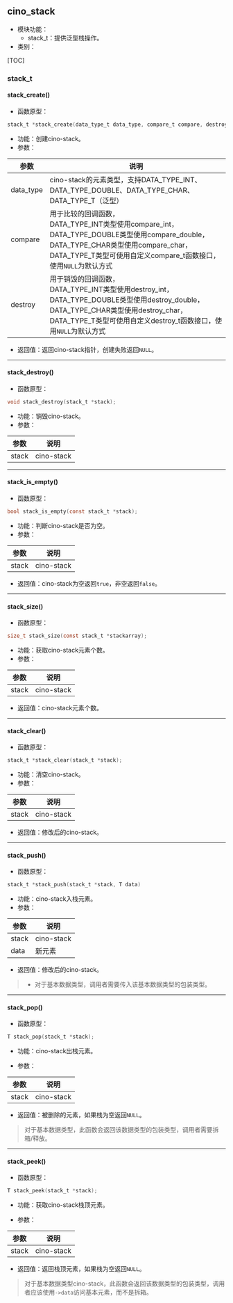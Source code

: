 ## cino_stack

- 模块功能：
    - stack_t：提供泛型栈操作。
- 类别：

[TOC]

<div style="page-break-after: always;"></div>

### stack_t

#### stack_create()

- 函数原型：

```c
stack_t *stack_create(data_type_t data_type, compare_t compare, destroy_t destroy);
```

- 功能：创建cino-stack。
- 参数：

| 参数      | 说明                                                         |
| --------- | ------------------------------------------------------------ |
| data_type | cino-stack的元素类型，支持DATA_TYPE_INT、DATA_TYPE_DOUBLE、DATA_TYPE_CHAR、DATA_TYPE_T（泛型） |
| compare   | 用于比较的回调函数，<br />DATA_TYPE_INT类型使用compare_int，<br />DATA_TYPE_DOUBLE类型使用compare_double，<br />DATA_TYPE_CHAR类型使用compare_char，<br />DATA_TYPE_T类型可使用自定义compare_t函数接口，使用`NULL`为默认方式 |
| destroy   | 用于销毁的回调函数，<br />DATA_TYPE_INT类型使用destroy_int，<br />DATA_TYPE_DOUBLE类型使用destroy_double，<br />DATA_TYPE_CHAR类型使用destroy_char，<br />DATA_TYPE_T类型可使用自定义destroy_t函数接口，使用`NULL`为默认方式 |

- 返回值：返回cino-stack指针，创建失败返回`NULL`。

---

#### stack_destroy()

- 函数原型：

```c
void stack_destroy(stack_t *stack);
```

- 功能：销毁cino-stack。
- 参数：

| 参数  | 说明       |
| ----- | ---------- |
| stack | cino-stack |

---

#### stack_is_empty()

- 函数原型：

```c
bool stack_is_empty(const stack_t *stack);
```

- 功能：判断cino-stack是否为空。
- 参数：

| 参数  | 说明       |
| ----- | ---------- |
| stack | cino-stack |

- 返回值：cino-stack为空返回`true`，非空返回`false`。

---

#### stack_size()

- 函数原型：

```c
size_t stack_size(const stack_t *stackarray);
```

- 功能：获取cino-stack元素个数。
- 参数：

| 参数  | 说明       |
| ----- | ---------- |
| stack | cino-stack |

- 返回值：cino-stack元素个数。

---

#### stack_clear()

- 函数原型：

```c
stack_t *stack_clear(stack_t *stack);
```

- 功能：清空cino-stack。
- 参数：

| 参数  | 说明       |
| ----- | ---------- |
| stack | cino-stack |

- 返回值：修改后的cino-stack。

---

#### stack_push()

- 函数原型：

```c
stack_t *stack_push(stack_t *stack, T data)
```

- 功能：cino-stack入栈元素。
- 参数：

| 参数   | 说明        |
| ----- | -------------- |
| stack | cino-stack |
| data  | 新元素         |

- 返回值：修改后的cino-stack。

> - 对于基本数据类型，调用者需要传入该基本数据类型的包装类型。

---

#### stack_pop()

- 函数原型：

```c
T stack_pop(stack_t *stack);
```

- 功能：cino-stack出栈元素。

- 参数：

| 参数  | 说明       |
| ----- | ---------- |
| stack | cino-stack |

- 返回值：被删除的元素，如果栈为空返回`NULL`。

> 对于基本数据类型，此函数会返回该数据类型的包装类型，调用者需要拆箱/释放。

---

#### stack_peek()

- 函数原型：

```c
T stack_peek(stack_t *stack);
```

- 功能：获取cino-stack栈顶元素。

- 参数：

| 参数  | 说明       |
| ----- | ---------- |
| stack | cino-stack |

- 返回值：返回栈顶元素，如果栈为空返回`NULL`。

> 对于基本数据类型cino-stack，此函数会返回该数据类型的包装类型，调用者应该使用`->data`访问基本元素，而不是拆箱。
